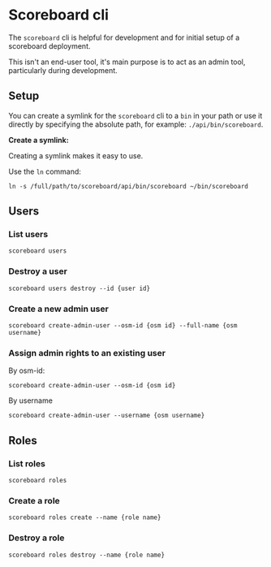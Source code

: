 # Scoreboard cli

The `scoreboard` cli is helpful for development and for initial setup of a scoreboard deployment.

This isn't an end-user tool, it's main purpose is to act as an admin tool, particularly during development.

## Setup

You can create a symlink for the `scoreboard` cli to a `bin` in your path or use it directly by specifying the absolute path, for example: `./api/bin/scoreboard`.

**Create a symlink:**

Creating a symlink makes it easy to use.

Use the `ln` command:

```console
ln -s /full/path/to/scoreboard/api/bin/scoreboard ~/bin/scoreboard
```

## Users

### List users

```console
scoreboard users
```

### Destroy a user

```console
scoreboard users destroy --id {user id}
```

### Create a new admin user

```console
scoreboard create-admin-user --osm-id {osm id} --full-name {osm username}
```

### Assign admin rights to an existing user

By osm-id:
```console
scoreboard create-admin-user --osm-id {osm id}
```

By username
```console
scoreboard create-admin-user --username {osm username}
```

## Roles

### List roles

```console
scoreboard roles
```

### Create a role

```console
scoreboard roles create --name {role name}
```

### Destroy a role

```console
scoreboard roles destroy --name {role name}
```
